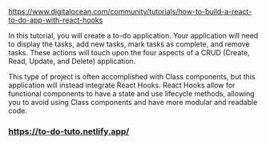 https://www.digitalocean.com/community/tutorials/how-to-build-a-react-to-do-app-with-react-hooks

In this tutorial, you will create a to-do application. Your application will need to display the tasks, add new tasks, mark tasks as complete, and remove tasks. These actions will touch upon the four aspects of a CRUD (Create, Read, Update, and Delete) application.

This type of project is often accomplished with Class components, but this application will instead integrate React Hooks. React Hooks allow for functional components to have a state and use lifecycle methods, allowing you to avoid using Class components and have more modular and readable code.

### https://to-do-tuto.netlify.app/
